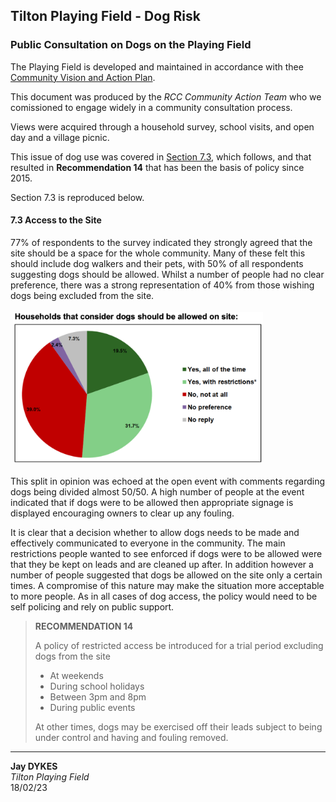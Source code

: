 ## Tilton Playing Field - Dog Risk

### Public Consultation on Dogs on the Playing Field

The Playing Field is developed and maintained in accordance with thee [Community Vision and Action Plan](../docs/Tilton%20Playing%20Field%20-%20Community%20Vision%20%26%20Action%20Plan.pdf).

This document was produced by the _RCC Community Action Team_ who we comissioned to engage widely in a community consultation process.

Views were acquired through a household survey, school visits, and open day and a village picnic.

This issue of dog use was covered in [Section 7.3](./files/TiltonPlayingField.CommunityVisionAndActionPlan.dogs.pdf), which follows, and that resulted in **Recommendation 14** that has been the basis of policy since 2015.

Section 7.3 is reproduced below.

#### 7.3 Access to the Site

77% of respondents to the survey indicated they strongly agreed that the site should be a space for the whole community. Many of these felt this should include dog walkers and their pets, with 50% of all respondents suggesting dogs should be allowed. Whilst a number of people had no clear preference, there was a strong representation of 40% from those wishing dogs being excluded from the site.

<img src="../img/toth.dogPie.png" width="400" style="padding:4px"/>

This split in opinion was echoed at the open event with comments regarding dogs being divided almost 50/50. A high number of people at the event indicated that if dogs were to be allowed then appropriate signage is displayed encouraging owners to clear up any fouling.

It is clear that a decision whether to allow dogs needs to be made and effectively communicated to everyone in the community. The main restrictions people wanted to see enforced if dogs were to be allowed were that they be kept on leads and are cleaned up after. In addition however a number of people suggested that dogs be allowed on the site only a certain times. A compromise of this nature may make the situation more acceptable to more people. As in all cases of dog access, the policy would need to be self policing and rely on public support.

> **RECOMMENDATION 14**
>
> A policy of restricted access be introduced for a trial period excluding dogs from the site
>
> - At weekends
> - During school holidays
> - Between 3pm and 8pm
> - During public events
>
> At other times, dogs may be exercised off their leads subject to being under control and having and fouling removed.

---

**Jay DYKES**<br/>
_Tilton Playing Field_<br/>
18/02/23
